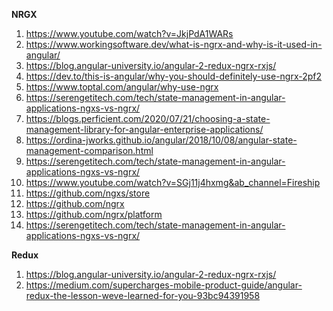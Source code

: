 **NRGX**

1. https://www.youtube.com/watch?v=JkjPdA1WARs
2. https://www.workingsoftware.dev/what-is-ngrx-and-why-is-it-used-in-angular/
3. https://blog.angular-university.io/angular-2-redux-ngrx-rxjs/
4. https://dev.to/this-is-angular/why-you-should-definitely-use-ngrx-2pf2
5. https://www.toptal.com/angular/why-use-ngrx
6. https://serengetitech.com/tech/state-management-in-angular-applications-ngxs-vs-ngrx/
7. https://blogs.perficient.com/2020/07/21/choosing-a-state-management-library-for-angular-enterprise-applications/
8. https://ordina-jworks.github.io/angular/2018/10/08/angular-state-management-comparison.html
9. https://serengetitech.com/tech/state-management-in-angular-applications-ngxs-vs-ngrx/
10. https://www.youtube.com/watch?v=SGj11j4hxmg&ab_channel=Fireship
11. https://github.com/ngxs/store
12. https://github.com/ngrx
13. https://github.com/ngrx/platform
14. https://serengetitech.com/tech/state-management-in-angular-applications-ngxs-vs-ngrx/


**Redux**

1. https://blog.angular-university.io/angular-2-redux-ngrx-rxjs/
2. https://medium.com/supercharges-mobile-product-guide/angular-redux-the-lesson-weve-learned-for-you-93bc94391958
